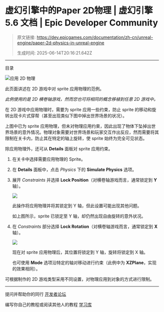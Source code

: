 # 虚幻引擎中的Paper 2D物理 | 虚幻引擎 5.6 文档 | Epic Developer Community

> 原文链接: https://dev.epicgames.com/documentation/zh-cn/unreal-engine/paper-2d-physics-in-unreal-engine
> 
> 生成时间: 2025-06-14T20:16:21.642Z

---

目录

![应用 2D 物理](https://dev.epicgames.com/community/api/documentation/image/f0fa7f81-0107-4dcf-89aa-b2c29c1745a6?resizing_type=fill&width=1920&height=335)

此页面讲述在 2D 游戏中对 sprite 应用物理的范例。

*此例使用的是 2D 横卷轴游戏，然而您也可将相同的概念移植到任意 2D 游戏中。*

在 2D 游戏中应用物理时，需要为 sprite 应用一些约束，防止 sprite 的移动和旋转出现卡片式穿帮（甚至出现类似下图中掉出世界场景的状况）。

上图中已为 sprite 应用物理，但未对物理应用约束，因此出现了物体下坠掉出世界场景的意外情况。物理对象需要对世界场景和玩家交互作出反应，然而需要将其限制在关卡内，防止其在特定的轴上旋转，使 sprite 始终为完全可见状态。

除应用物理外，还可从 **Details** 面板对 sprite 应用约束。

1.  在关卡中选择需要应用物理的 Sprite。
    
2.  在 **Details** 面板中，点击 *Physics* 下的 **Simulate Physics** 选项。
    
3.  展开 *Constraints* 并选择 **Lock Position**（对横卷轴游戏而言，通常锁定到 **Y** 轴）。
    
    ![](https://d1iv7db44yhgxn.cloudfront.net/documentation/images/412bbbe1-b8fa-4b26-8bdc-43ced0af2ebc/constraints1.png)
    
    此操作将应用物理并将其锁定到 Y 轴，但此设置可能出现其他问题。
    
    如上图所示，sprite 已锁定至 Y 轴，却仍然出现自由旋转的意外状况。
    
4.  在 *Constraints* 部分选择 **Lock Rotation**（对横卷轴游戏而言，通常锁定到 **X** 轴）。
    
    ![](https://d1iv7db44yhgxn.cloudfront.net/documentation/images/7d69f431-6894-4fd6-a706-6b9df3750b29/constraints3.png)
    
    现在对 sprite 应用物理后，其位置将锁定到 Y 轴，旋转将锁定到 X 轴。
    
    也可使用 **Mode** 选项沿特定的轴对移动进行约束（此例中为 **XZPlane**，实现的效果相同）。
    

可根据制作的 2D 游戏类型采用不同设置，对物理应用到对象的方式进行限制。

* * *

提问并帮助你的同行 [开发者论坛](https://forums.unrealengine.com/categories?tag=unreal-engine)

编写你自己的教程或阅读其他人的教程 [学习库](https://dev.epicgames.com/community/unreal-engine/learning)